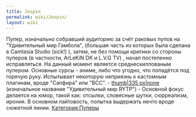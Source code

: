 ```yaml
---
title: Jespin
permalink: wiki/Jespin/
layout: wiki
---
```


Пупер, изначально собравший аудиторию за счёт раковых пупов на
"Удивительный мир Гамбола", (большая часть из которых была сделана в
Camtasia Studio (sick!) ), затем, не без помощи критики со стороны
пуперов (в частности, ArLeKiN DK и L.V.G TV) , начал постепенно
исправляться. На данный момент является среднескиллованым пупером.
Основные сурсы - аниме, либо что угодно, что попадётся под горячую руку.
Испытывает некоторую неприязнь к кастомным плагинам, вроде "Сапфира" или
"BCC". - [thumb\|335 px\|none](Файл:Shit_1 "wikilink") (изначальное
название "Удивительный мир RYTP") - Основной фокус делается на юмор,
такой как: отсылки, словесные шутки, сюрреализм, ирония. В основном
лайтовость, попытка выдержать нечто вроде сюжетной линии.
[Категория:Пуперы](Категория:Пуперы "wikilink")
